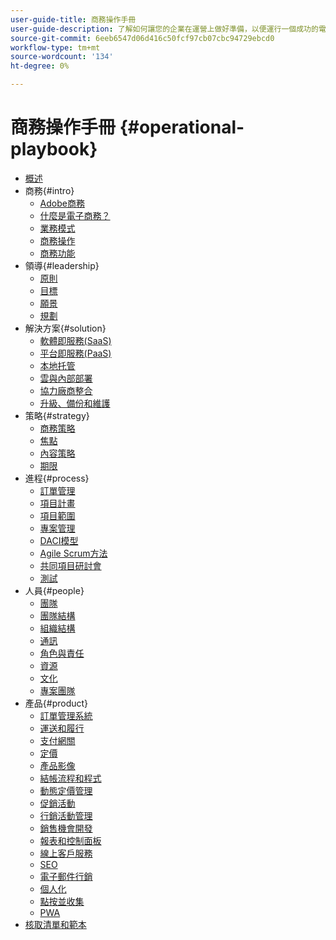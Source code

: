 ```yaml
---
user-guide-title: 商務操作手冊
user-guide-description: 了解如何讓您的企業在運營上做好準備，以便運行一個成功的電子商務網站。
source-git-commit: 6eeb6547d06d416c50fcf97cb07cbc94729ebcd0
workflow-type: tm+mt
source-wordcount: '134'
ht-degree: 0%

---
```



# 商務操作手冊 {#operational-playbook}

- [概述](overview.md)
- 商務{#intro}
   - [Adobe商務](intro/commerce.md)
   - [什麼是電子商務？](intro/ecommerce.md)
   - [業務模式](intro/business-model.md)
   - [商務操作](intro/operations.md)
   - [商務功能](intro/features.md)
- 領導{#leadership}
   - [原則](leadership/principles.md)
   - [目標](leadership/goals.md)
   - [願景](leadership/vision.md)
   - [規劃](leadership/planning.md)
- 解決方案{#solution}
   - [軟體即服務(SaaS)](solution/software-service.md)
   - [平台即服務(PaaS)](solution/platform-service.md)
   - [本地托管](solution/on-premises.md)
   - [雲與內部部署](solution/hosting-comparison.md)
   - [協力廠商整合](solution/integrations.md)
   - [升級、備份和維護](solution/maintenance.md)
- 策略{#strategy}
   - [商務策略](strategy/commerce.md)
   - [焦點](strategy/focus.md)
   - [內容策略](strategy/content.md)
   - [期限](strategy/maturity.md)
- 進程{#process}
   - [訂單管理](process/order-management.md)
   - [項目計畫](process/project-plan.md)
   - [項目範圍](process/project-scope.md)
   - [專案管理](process/project-management.md)
   - [DACI模型](process/project-management-framework.md)
   - [Agile Scrum方法](process/agile-scrum.md)
   - [共同項目研討會](process/project-workshops.md)
   - [測試](process/testing.md)
- 人員{#people}
   - [團隊](people/teams.md)
   - [團隊結構](people/team-structure.md)
   - [組織結構](people/organizational-structure.md)
   - [通訊](people/communication.md)
   - [角色與責任](people/roles-responsibilities.md)
   - [資源](people/resources.md)
   - [文化](people/culture.md)
   - [專案團隊](people/project-teams.md)
- 產品{#product}
   - [訂單管理系統](product/order-management-systems.md)
   - [運送和履行](product/shipping-fulfillment.md)
   - [支付網關](product/payment-gateways.md)
   - [定價](product/pricing.md)
   - [產品影像](product/images.md)
   - [結帳流程和程式](product/checkout.md)
   - [動態定價管理](product/dynamic-pricing.md)
   - [促銷活動](product/promotions.md)
   - [行銷活動管理](product/campaign-management.md)
   - [銷售機會開發](product/lead-generation.md)
   - [報表和控制面板](product/reporting.md)
   - [線上客戶服務](product/customer-service.md)
   - [SEO](product/search-engine-optimization.md)
   - [電子郵件行銷](product/marketing.md)
   - [個人化](product/personalization.md)
   - [點按並收集](product/click-collect.md)
   - [PWA](product/progressive-web-app.md)
- [核取清單和範本](checklists-templates/home.md)
